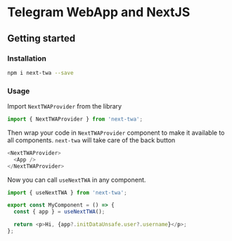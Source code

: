 # Telegram WebApp and NextJS

## Getting started

### Installation

```sh
npm i next-twa --save
```

### Usage

Import `NextTWAProvider` from the library

```js
import { NextTWAProvider } from 'next-twa';
```

Then wrap your code in `NextTWAProvider` component to make it available to all components. `next-twa` will take care of the back button

```js
<NextTWAProvider>
  <App />
</NextTWAProvider>
```

Now you can call `useNextTWA` in any component.

```js
import { useNextTWA } from 'next-twa';

export const MyComponent = () => {
  const { app } = useNextTWA();

  return <p>Hi, {app?.initDataUnsafe.user?.username}</p>;
};
```
